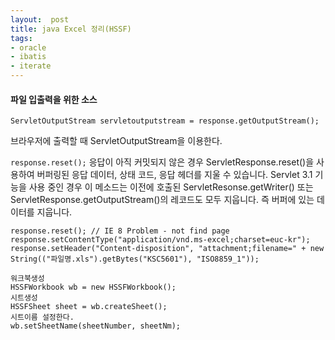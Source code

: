 ```yaml
---
layout:  post
title: java Excel 정리(HSSF)
tags:
- oracle
- ibatis
- iterate
---
```


#### 파일 입출력을 위한 소스
```
ServletOutputStream servletoutputstream = response.getOutputStream();
```
브라우저에 출력할 때 ServletOutputStream을 이용한다.

`response.reset();`
응답이 아직 커밋되지 않은 경우 ServletResponse.reset()을 사용하여 버퍼링된 응답 데이터, 상태 코드, 응답 헤더를 지울 수 있습니다. Servlet 3.1 기능을 사용 중인 경우 이 메소드는 이전에 호출된 ServletResonse.getWriter() 또는 ServletResponse.getOutputStream()의 레코드도 모두 지웁니다. 즉 버퍼에 있는 데이터를 지웁니다.


```
response.reset(); // IE 8 Problem - not find page
response.setContentType("application/vnd.ms-excel;charset=euc-kr");
response.setHeader("Content-disposition", "attachment;filename=" + new String(("파일명.xls").getBytes("KSC5601"), "ISO8859_1"));
```

```
워크북생성
HSSFWorkbook wb = new HSSFWorkbook();
시트생성
HSSFSheet sheet = wb.createSheet();
시트이름 설정한다.
wb.setSheetName(sheetNumber, sheetNm);
```